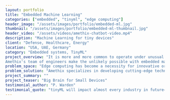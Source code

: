 ```yaml
---
layout: portfolio
title: "Embedded Machine Learning"
categories: ["embedded", "tinyml", "edge computing"]
header_image: "/assets/images/portfolio/embedded-ml.jpg"
thumbnail: "/assets/images/portfolio/embedded-ml-thumbnail.jpg"
header_video: "/assets/videos/amethix-chatbot-video.mp4"
description: "Machine Learning for tiny devices"
client: "Defense, Healthcare, Energy"
location: "USA, UAE, Germany"
category: "Embedded systems, TinyML"
project_overview: "It is more and more common to operate under unusual conditions and hard constraints, with unreliable network communication, low power consumption, and the necessity to perform real-time computations.
Amethix's team of engineers make the unlikely possible with embedded machine learning and microcontroller (MCU) programming."
problem_space: "Edge computing has become a necessity for innovative organizations across various industries. Complex scenarios demand data to be collected, processed, and analyzed on the edge, posing new challenges such as ultra-low power consumption, hard real-time execution, and unreliable network conditions. To overcome these constraints, microcontrollers powered by small factor batteries are one of the few viable options. However, implementing off-the-shelf machine learning models or deep neural networks on such devices requires custom algorithm design and implementation, which is essential for organizations looking to achieve cutting-edge results."
problem_solution: "Amethix specializes in developing cutting-edge techniques for compressing large machine learning models and optimizing their execution on compact devices such as SoC and MCU. Leveraging methodologies such as model compression, neural network pruning, and quantization, Amethix can design hardware prototypes that are both intelligent and diminutive, while still maintaining the accuracy of their cloud-based counterparts. With Amethix, size doesn't compromise performance."
project_summary: ""
project_teaser: "Big Brain for Small Devices"
testimonial_author: "P. Warden"
testimonial_quote: "tinyML will impact almost every industry in future—retail, healthcare, agriculture, fitness, and manufacturing to name a few."
---
```


